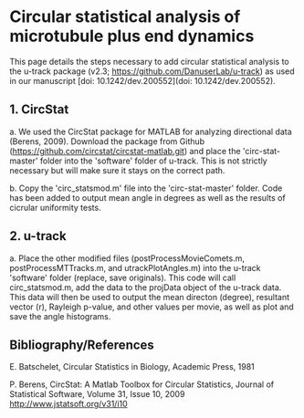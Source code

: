  # Circular statistical analysis of microtubule plus end dynamics
 
This page details the steps necessary to add circular statistical analysis to the u-track package (v2.3; https://github.com/DanuserLab/u-track) as used in our manuscript [doi: 10.1242/dev.200552](doi: 10.1242/dev.200552). 

## 1. CircStat

a. We used the CircStat package for MATLAB for analyzing directional data (Berens, 2009). Download the package from Github (https://github.com/circstat/circstat-matlab.git) and place the 'circ-stat-master' folder into the 'software' folder of u-track. This is not strictly necessary but will make sure it stays on the correct path. 

b. Copy the 'circ_statsmod.m' file into the 'circ-stat-master' folder. Code has been added to output mean angle in degrees as well as the results of cicrular uniformity tests. 

## 2. u-track

a. Place the other modified files (postProcessMovieComets.m, postProcessMTTracks.m, and utrackPlotAngles.m) into the u-track 'software' folder (replace, save originals). This code will call circ_statsmod.m, add the data to the projData object of the u-track data. This data will then be used to output the mean directon (degree), resultant vector (r), Rayleigh p-value, and other values per movie, as well as plot and save the angle histograms. 

## Bibliography/References

E. Batschelet, Circular Statistics in Biology, Academic Press, 1981

P. Berens, CircStat: A Matlab Toolbox for Circular Statistics, Journal of Statistical Software, Volume 31, Issue 10, 2009 http://www.jstatsoft.org/v31/i10


